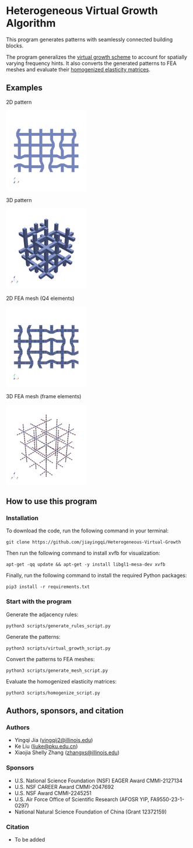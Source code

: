 # Heterogeneous Virtual Growth Algorithm

This program generates patterns with seamlessly connected building blocks. 

The program generalizes the [virtual growth scheme](https://www.science.org/doi/full/10.1126/science.abn1459) to account for 
spatially varying frequency hints. It also converts the generated patterns to
FEA meshes and evaluate their [homogenized elasticity matrices](https://www.sciencedirect.com/science/article/pii/S0045782512000941).

## Examples

2D pattern

<img src="images/2d/symbolic_graph.jpg" width="220" height="220">

3D pattern

<img src="images/3d/symbolic_graph.jpg" width="220" height="220">

2D FEA mesh (Q4 elements)

<img src="images/2d/fem_mesh.jpg" width="220" height="220">

3D FEA mesh (frame elements)

<img src="images/3d/fem_mesh.jpg" width="220" height="220">

## How to use this program

### Installation
To download the code, run the following command in your terminal:
```
git clone https://github.com/jiayingqi/Heterogeneous-Virtual-Growth
```

Then run the following command to install xvfb for visualization:
```
apt-get -qq update && apt-get -y install libgl1-mesa-dev xvfb
```

Finally, run the following command to install the required Python packages:
```
pip3 install -r requirements.txt
```

### Start with the program
Generate the adjacency rules:
```
python3 scripts/generate_rules_script.py
```

Generate the patterns:
```
python3 scripts/virtual_growth_script.py
```

Convert the patterns to FEA meshes:
```
python3 scripts/generate_mesh_script.py
```

Evaluate the homogenized elasticity matrices:
```
python3 scripts/homogenize_script.py
```

## Authors, sponsors, and citation

### Authors
- Yingqi Jia (yingqij2@illinois.edu)
- Ke Liu (liuke@pku.edu.cn)
- Xiaojia Shelly Zhang (zhangxs@illinois.edu)

### Sponsors
- U.S. National Science Foundation (NSF) EAGER Award CMMI-2127134
- U.S. NSF CAREER Award CMMI-2047692
- U.S. NSF Award CMMI-2245251
- U.S. Air Force Office of Scientific Research (AFOSR YIP, FA9550-23-1-0297)
- National Natural Science Foundation of China (Grant 12372159)

### Citation
- To be added
